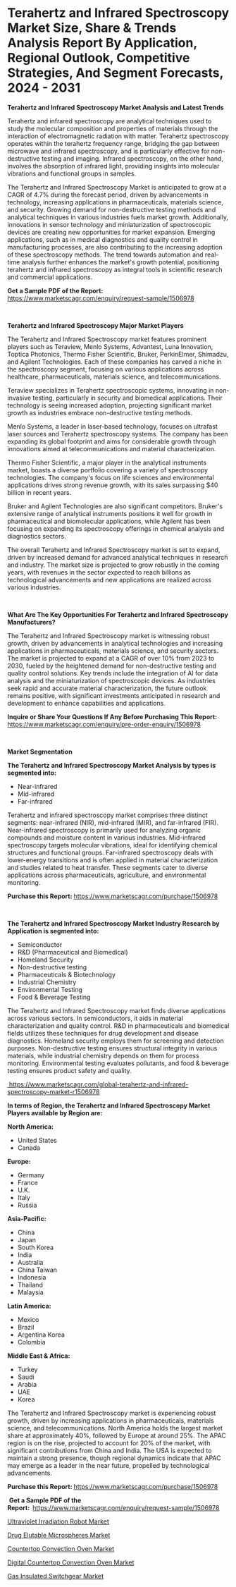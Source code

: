 <p><h1>Terahertz and Infrared Spectroscopy Market Size, Share & Trends Analysis Report By Application, Regional Outlook, Competitive Strategies, And Segment Forecasts, 2024 - 2031</h1></p><p><strong>Terahertz and Infrared Spectroscopy Market Analysis and Latest Trends</strong></p>
<p><p>Terahertz and infrared spectroscopy are analytical techniques used to study the molecular composition and properties of materials through the interaction of electromagnetic radiation with matter. Terahertz spectroscopy operates within the terahertz frequency range, bridging the gap between microwave and infrared spectroscopy, and is particularly effective for non-destructive testing and imaging. Infrared spectroscopy, on the other hand, involves the absorption of infrared light, providing insights into molecular vibrations and functional groups in samples.</p><p>The Terahertz and Infrared Spectroscopy Market is anticipated to grow at a CAGR of 4.7% during the forecast period, driven by advancements in technology, increasing applications in pharmaceuticals, materials science, and security. Growing demand for non-destructive testing methods and analytical techniques in various industries fuels market growth. Additionally, innovations in sensor technology and miniaturization of spectroscopic devices are creating new opportunities for market expansion. Emerging applications, such as in medical diagnostics and quality control in manufacturing processes, are also contributing to the increasing adoption of these spectroscopy methods. The trend towards automation and real-time analysis further enhances the market's growth potential, positioning terahertz and infrared spectroscopy as integral tools in scientific research and commercial applications.</p></p>
<p><strong>Get a Sample PDF of the Report:&nbsp;</strong> <a href="https://www.marketscagr.com/enquiry/request-sample/1506978">https://www.marketscagr.com/enquiry/request-sample/1506978</a></p>
<p>&nbsp;</p>
<p><strong>Terahertz and Infrared Spectroscopy Major Market Players</strong></p>
<p><p>The Terahertz and Infrared Spectroscopy market features prominent players such as Teraview, Menlo Systems, Advantest, Luna Innovation, Toptica Photonics, Thermo Fisher Scientific, Bruker, PerkinElmer, Shimadzu, and Agilent Technologies. Each of these companies has carved a niche in the spectroscopy segment, focusing on various applications across healthcare, pharmaceuticals, materials science, and telecommunications.</p><p>Teraview specializes in Terahertz spectroscopic systems, innovating in non-invasive testing, particularly in security and biomedical applications. Their technology is seeing increased adoption, projecting significant market growth as industries embrace non-destructive testing methods.</p><p>Menlo Systems, a leader in laser-based technology, focuses on ultrafast laser sources and Terahertz spectroscopy systems. The company has been expanding its global footprint and aims for considerable growth through innovations aimed at telecommunications and material characterization.</p><p>Thermo Fisher Scientific, a major player in the analytical instruments market, boasts a diverse portfolio covering a variety of spectroscopy technologies. The company's focus on life sciences and environmental applications drives strong revenue growth, with its sales surpassing $40 billion in recent years.</p><p>Bruker and Agilent Technologies are also significant competitors. Bruker's extensive range of analytical instruments positions it well for growth in pharmaceutical and biomolecular applications, while Agilent has been focusing on expanding its spectroscopy offerings in chemical analysis and diagnostics sectors.</p><p>The overall Terahertz and Infrared Spectroscopy market is set to expand, driven by increased demand for advanced analytical techniques in research and industry. The market size is projected to grow robustly in the coming years, with revenues in the sector expected to reach billions as technological advancements and new applications are realized across various industries.</p></p>
<p>&nbsp;</p>
<p><strong>What Are The Key Opportunities For Terahertz and Infrared Spectroscopy Manufacturers?</strong></p>
<p><p>The Terahertz and Infrared Spectroscopy market is witnessing robust growth, driven by advancements in analytical technologies and increasing applications in pharmaceuticals, materials science, and security sectors. The market is projected to expand at a CAGR of over 10% from 2023 to 2030, fueled by the heightened demand for non-destructive testing and quality control solutions. Key trends include the integration of AI for data analysis and the miniaturization of spectroscopic devices. As industries seek rapid and accurate material characterization, the future outlook remains positive, with significant investments anticipated in research and development to enhance capabilities and applications.</p></p>
<p><strong>Inquire or Share Your Questions If Any Before Purchasing This Report:</strong> <a href="https://www.marketscagr.com/enquiry/pre-order-enquiry/1506978">https://www.marketscagr.com/enquiry/pre-order-enquiry/1506978</a></p>
<p>&nbsp;</p>
<p><strong>Market Segmentation</strong></p>
<p><strong>The Terahertz and Infrared Spectroscopy Market Analysis by types is segmented into:</strong></p>
<p><ul><li>Near-infrared</li><li>Mid-infrared</li><li>Far-infrared</li></ul></p>
<p><p>Terahertz and infrared spectroscopy market comprises three distinct segments: near-infrared (NIR), mid-infrared (MIR), and far-infrared (FIR). Near-infrared spectroscopy is primarily used for analyzing organic compounds and moisture content in various industries. Mid-infrared spectroscopy targets molecular vibrations, ideal for identifying chemical structures and functional groups. Far-infrared spectroscopy deals with lower-energy transitions and is often applied in material characterization and studies related to heat transfer. These segments cater to diverse applications across pharmaceuticals, agriculture, and environmental monitoring.</p></p>
<p><strong>Purchase this Report:&nbsp;</strong><a href="https://www.marketscagr.com/purchase/1506978">https://www.marketscagr.com/purchase/1506978</a></p>
<p>&nbsp;</p>
<p><strong>The Terahertz and Infrared Spectroscopy Market Industry Research by Application is segmented into:</strong></p>
<p><ul><li>Semiconductor</li><li>R&D (Pharmaceutical and Biomedical)</li><li>Homeland Security</li><li>Non-destructive testing</li><li>Pharmaceuticals & Biotechnology</li><li>Industrial Chemistry</li><li>Environmental Testing</li><li>Food & Beverage Testing</li></ul></p>
<p><p>The Terahertz and Infrared Spectroscopy market finds diverse applications across various sectors. In semiconductors, it aids in material characterization and quality control. R&D in pharmaceuticals and biomedical fields utilizes these techniques for drug development and disease diagnostics. Homeland security employs them for screening and detection purposes. Non-destructive testing ensures structural integrity in various materials, while industrial chemistry depends on them for process monitoring. Environmental testing evaluates pollutants, and food & beverage testing ensures product safety and quality.</p></p>
<p><a href="https://www.marketscagr.com/global-terahertz-and-infrared-spectroscopy-market-r1506978">&nbsp;https://www.marketscagr.com/global-terahertz-and-infrared-spectroscopy-market-r1506978</a></p>
<p><strong>In terms of Region, the Terahertz and Infrared Spectroscopy Market Players available by Region are:</strong></p>
<p>
    <p> <strong> North America: </strong>
        <ul>
            <li>United States</li>
            <li>Canada</li>
        </ul>
        </p> 
    <p> <strong> Europe: </strong>
        <ul>
            <li>Germany</li>
            <li>France</li>
            <li>U.K.</li>
            <li>Italy</li>
            <li>Russia</li>
        </ul>
        </p> 
    <p> <strong> Asia-Pacific: </strong>
        <ul>
            <li>China</li>
            <li>Japan</li>
            <li>South Korea</li>
            <li>India</li>
            <li>Australia</li>
            <li>China Taiwan</li>
            <li>Indonesia</li>
            <li>Thailand</li>
            <li>Malaysia</li>
        </ul>
        </p> 
    <p> <strong> Latin America: </strong>
        <ul>
            <li>Mexico</li>
            <li>Brazil</li>
            <li>Argentina Korea</li>
            <li>Colombia</li>
        </ul>
        </p> 
    <p> <strong> Middle East & Africa: </strong>
        <ul>
            <li>Turkey</li>
            <li>Saudi</li>
            <li>Arabia</li>
            <li>UAE</li>
            <li>Korea</li>
        </ul>
    </p>
    </p>
<p><p>The Terahertz and Infrared Spectroscopy market is experiencing robust growth, driven by increasing applications in pharmaceuticals, materials science, and telecommunications. North America holds the largest market share at approximately 40%, followed by Europe at around 25%. The APAC region is on the rise, projected to account for 20% of the market, with significant contributions from China and India. The USA is expected to maintain a strong presence, though regional dynamics indicate that APAC may emerge as a leader in the near future, propelled by technological advancements.</p></p>
<p><strong>Purchase this Report: </strong><a href="https://www.marketscagr.com/purchase/1506978">https://www.marketscagr.com/purchase/1506978</a></p>
<p>&nbsp;<strong>Get a Sample PDF of the Report:&nbsp;&nbsp;</strong><a href="https://www.marketscagr.com/enquiry/request-sample/1506978">https://www.marketscagr.com/enquiry/request-sample/1506978</a></p>
<p><strong></strong></p>
<p><p><a href="https://medium.com/@debravaldez586/market-forecast-global-ultraviolet-irradiation-robot-trends-and-impact-analysis-2024-2031-by-b56ba7272737">Ultraviolet Irradiation Robot Market</a></p><p><a href="https://medium.com/@debravaldez586/drug-elutable-microspheres-market-size-by-type-volume-2ml-volume-4ml-others-by-product-ebcc8114056d?postPublishedType=repub">Drug Elutable Microspheres Market</a></p><p><a href="https://issuu.com/reportprime-2/docs/countertop-convection-oven-market-s_605404581cb712">Countertop Convection Oven Market</a></p><p><a href="https://issuu.com/reportprime-2/docs/digital-countertop-convection-oven-_0dd65ee073ad64">Digital Countertop Convection Oven Market</a></p><p><a href="https://www.linkedin.com/pulse/gas-insulated-switchgear-market-global-regional-analysis-2024-rzjze?trackingId=jM48iwMoTQCl%2BSs69VweMg%3D%3D">Gas Insulated Switchgear Market</a></p></p>